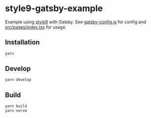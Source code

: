 # style9-gatsby-example

Example using [style9](https://github.com/johanholmerin/style9) with Gatsby.
See [gatsby-config.js](gatsby-config.js) for config and
[src/pages/index.tsx](src/pages/index.tsx) for usage.

## Installation

```sh
yarn
```

## Develop

```sh
yarn develop
```

## Build

```sh
yarn build
yarn serve
```
